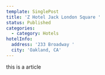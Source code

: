 ```yaml
---
template: SinglePost
title: 'Z Hotel Jack London Square '
status: Published
categories:
  - category: Hotels
hotelInfo:
  address: '233 Broadway '
  city: 'Oakland, CA'
---
```

this is a article
   
